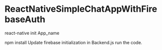 # ReactNativeSimpleChatAppWithFirebaseAuth

react-native init App_name

npm install
Update firebase initialization in Backend.js
run the code.
